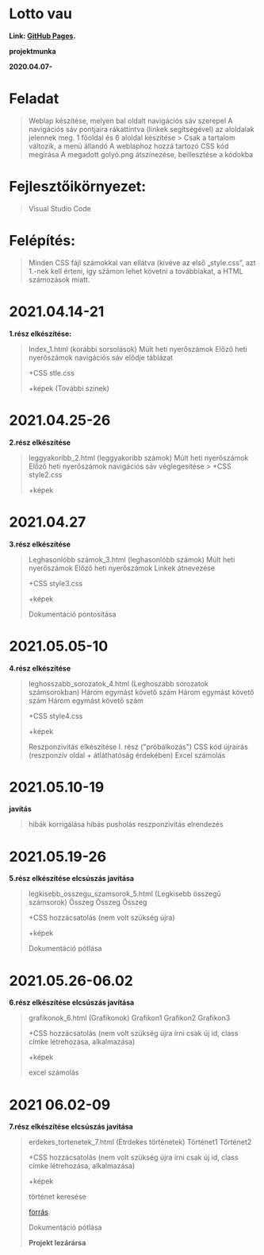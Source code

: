 # Lotto vau
**Link: [GitHub Pages](https://dzsofri.github.io/vau/index_1).**
 
**projektmunka**

**2020.04.07-**



# Feladat
>Weblap készítése, melyen bal oldalt navigációs sáv szerepel
A navigációs sáv pontjaira rákattintva (linkek segítségével) az aloldalak jelennek meg.
1 főoldal és 6 aloldal készítése
    > Csak a tartalom változik, a menü állandó
>A weblaphoz hozzá tartozó CSS kód megírása
>A megadott golyó.png átszínezése, beillesztése a kódokba

# Fejlesztőikörnyezet: 
 > Visual Studio Code  
# Felépítés:
> Minden CSS fájl számokkal van ellátva (kivéve az első „style.css”, azt 1.-nek kell érteni,  így számon lehet követni a továbbiakat, a HTML számozások miatt.                        
# 2021.04.14-21

**1.rész elkészítése:**
 > Index_1.html (korábbi sorsolások)
    Múlt heti nyerőszámok
    Előző heti nyerőszámok
    navigációs sáv elődje táblázat 
  >  
  > +CSS stle.css
  > 
 > +képek (További szinek)
  
  
# 2021.04.25-26
  
**2.rész elkészítése**
 >  leggyakoribb_2.html (leggyakoribb számok)
    Múlt heti nyerőszámok
    Előző heti nyerőszámok
    navigációs sáv véglegesítése
    >
>  +CSS style2.css
>
 > +képek 
  
# 2021.04.27
  
**3.rész elkészítése**
  > Leghasonlóbb számok_3.html (leghasonlóbb számok)
    Múlt heti nyerőszámok
    Előző heti nyerőszámok
    Linkek átnevezése
 >   
>  +CSS style3.css
>  
>  +képek 
>  
> Dokumentáció pontosítása

# 2021.05.05-10
  
**4.rész elkészítése**
  > leghosszabb_sorozatok_4.html (Leghoszabb sorozatok számsorokban)
    Három egymást követő szám
    Három egymást követő szám
    Három egymást követő szám
 >   
>  +CSS style4.css
>  
>  +képek 
>  
>Reszponzivítás elkészítése I. rész ("próbálkozás")
>CSS kód újraírás (reszponzív oldal + átláthatóság érdekében)
>Excel számolás


# 2021.05.10-19
  
**javítás**
 >hibák korrigálása
   hibás pusholás
   reszponzivitás
   elrendezés
 >   

# 2021.05.19-26
  
**5.rész elkészítése elcsúszás javítása**
  > legkisebb_osszegu_szamsorok_5.html (Legkisebb összegű számsorok)
    Összeg
    Összeg
    Összeg
 >   
>  +CSS hozzácsatolás (nem volt szükség újra)
>  
>  +képek 
>  
>Dokumentáció pótlása


# 2021.05.26-06.02
  
**6.rész elkészítése elcsúszás javítása**
  > grafikonok_6.html (Grafikonok)
    Grafikon1
    Grafikon2
    Grafikon3
 >   
>  +CSS hozzácsatolás (nem volt szükség újra írni csak új id, class címke létrehozása, alkalmazása)
>  
>  +képek 
>
> excel számolás

# 2021 06.02-09

**7.rész elkészítése elcsúszás javítása**
  > erdekes_tortenetek_7.html (Étrdekes történetek)
    Történet1
    Történet2
 >   
>  +CSS hozzácsatolás (nem volt szükség újra írni csak új id, class címke létrehozása, alkalmazása)
>  
>  +képek 
>
> történet keresése
>
> [forrás](https://www.szuperlotto.com/hu/lottery-news/article/4180/érdekes-és-különleges-lottó-nyeremények.html).
>
>Dokumentáció pótlása
>
>**Projekt lezárársa**

